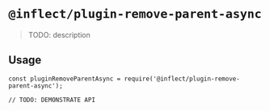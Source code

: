 # `@inflect/plugin-remove-parent-async`

> TODO: description

## Usage

```
const pluginRemoveParentAsync = require('@inflect/plugin-remove-parent-async');

// TODO: DEMONSTRATE API
```
